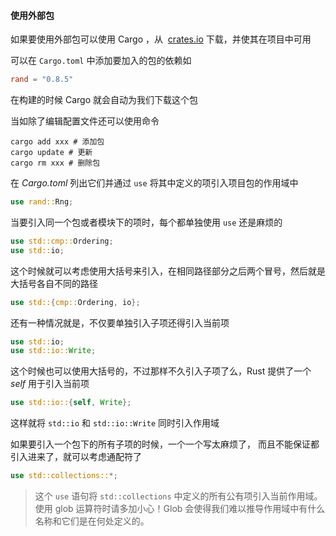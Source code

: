 #### 使用外部包

如果要使用外部包可以使用 Cargo ，从  [crates.io](https://crates.io/) 下载，并使其在项目中可用

可以在 `Cargo.toml` 中添加要加入的包的依赖如

```toml
rand = "0.8.5"
```

在构建的时候 Cargo 就会自动为我们下载这个包

当如除了编辑配置文件还可以使用命令

```shell
cargo add xxx # 添加包
cargo update # 更新
cargo rm xxx # 删除包
```

在 _Cargo.toml_ 列出它们并通过 `use` 将其中定义的项引入项目包的作用域中

```rust
use rand::Rng;
```

当要引入同一个包或者模块下的项时，每个都单独使用 `use` 还是麻烦的

```rust
use std::cmp::Ordering;
use std::io;
```

这个时候就可以考虑使用大括号来引入，在相同路径部分之后两个冒号，然后就是大括号各自不同的路径

```rust
use std::{cmp::Ordering, io};
```

还有一种情况就是，不仅要单独引入子项还得引入当前项

```rust
use std::io;
use std::io::Write;
```

这个时候也可以使用大括号的，不过那样不久引入子项了么，Rust 提供了一个 _self_ 用于引入当前项

```rust
use std::io::{self, Write};
```

这样就将 `std::io` 和 `std::io::Write` 同时引入作用域

如果要引入一个包下的所有子项的时候，一个一个写太麻烦了， 而且不能保证都引入进来了，就可以考虑通配符了

```rust
use std::collections::*;
```

> 这个 `use` 语句将 `std::collections` 中定义的所有公有项引入当前作用域。使用 glob 运算符时请多加小心！Glob 会使得我们难以推导作用域中有什么名称和它们是在何处定义的。